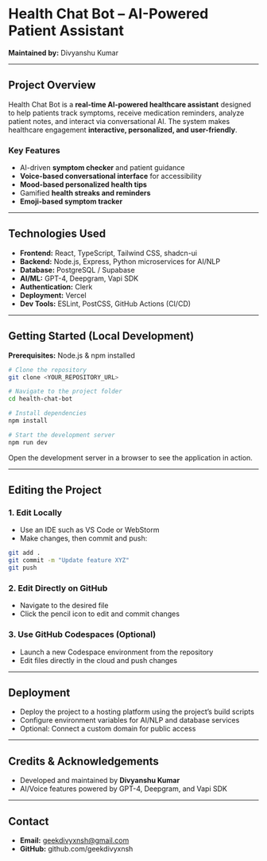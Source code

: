 # **Health Chat Bot – AI-Powered Patient Assistant**

**Maintained by:** Divyanshu Kumar

---

## **Project Overview**

Health Chat Bot is a **real-time AI-powered healthcare assistant** designed to help patients track symptoms, receive medication reminders, analyze patient notes, and interact via conversational AI. The system makes healthcare engagement **interactive, personalized, and user-friendly**.

### **Key Features**

* AI-driven **symptom checker** and patient guidance
* **Voice-based conversational interface** for accessibility
* **Mood-based personalized health tips**
* Gamified **health streaks and reminders**
* **Emoji-based symptom tracker**

---

## **Technologies Used**

* **Frontend:** React, TypeScript, Tailwind CSS, shadcn-ui
* **Backend:** Node.js, Express, Python microservices for AI/NLP
* **Database:** PostgreSQL / Supabase
* **AI/ML:** GPT-4, Deepgram, Vapi SDK
* **Authentication:** Clerk
* **Deployment:** Vercel
* **Dev Tools:** ESLint, PostCSS, GitHub Actions (CI/CD)

---

## **Getting Started (Local Development)**

**Prerequisites:** Node.js & npm installed

```bash
# Clone the repository
git clone <YOUR_REPOSITORY_URL>

# Navigate to the project folder
cd health-chat-bot

# Install dependencies
npm install

# Start the development server
npm run dev
```

Open the development server in a browser to see the application in action.

---

## **Editing the Project**

### **1. Edit Locally**

* Use an IDE such as VS Code or WebStorm
* Make changes, then commit and push:

```bash
git add .
git commit -m "Update feature XYZ"
git push
```

### **2. Edit Directly on GitHub**

* Navigate to the desired file
* Click the pencil icon to edit and commit changes

### **3. Use GitHub Codespaces (Optional)**

* Launch a new Codespace environment from the repository
* Edit files directly in the cloud and push changes

---

## **Deployment**

* Deploy the project to a hosting platform using the project’s build scripts
* Configure environment variables for AI/NLP and database services
* Optional: Connect a custom domain for public access

---

## **Credits & Acknowledgements**

* Developed and maintained by **Divyanshu Kumar**
* AI/Voice features powered by GPT-4, Deepgram, and Vapi SDK

---

## **Contact**

* **Email:** [geekdivyxnsh@gmail.com](mailto:geekdivyxnsh@gmail.com)
* **GitHub:** github.com/geekdivyxnsh

